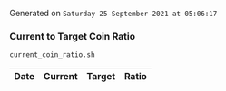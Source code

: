 Generated on `Saturday 25-September-2021 at 05:06:17`

### Current to Target Coin Ratio
`current_coin_ratio.sh`

Date|Current|Target|Ratio
---|---|---|---
